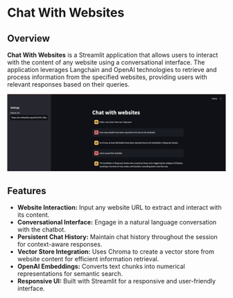 <!DOCTYPE html>
<html lang="en">
<head>
    <meta charset="UTF-8">
    <meta name="viewport" content="width=device-width, initial-scale=1.0">
</head>
<body>
    <h1>Chat With Websites</h1>
    <h2>Overview</h2>
    <p><strong>Chat With Websites</strong> is a Streamlit application that allows users to interact with the content of any website using a conversational interface. The application leverages Langchain and OpenAI technologies to retrieve and process information from the specified websites, providing users with relevant responses based on their queries.</p>

 <img src="docs/Project-ss.jpg" alt="Project screenshot">

 <h2>Features</h2>
    <ul>
        <li><strong>Website Interaction:</strong> Input any website URL to extract and interact with its content.</li>
        <li><strong>Conversational Interface:</strong> Engage in a natural language conversation with the chatbot.</li>
        <li><strong>Persistent Chat History:</strong> Maintain chat history throughout the session for context-aware responses.</li>
        <li><strong>Vector Store Integration:</strong> Uses Chroma to create a vector store from website content for efficient information retrieval.</li>
        <li><strong>OpenAI Embeddings:</strong> Converts text chunks into numerical representations for semantic search.</li>
        <li><strong>Responsive UI:</strong> Built with Streamlit for a responsive and user-friendly interface.</li>
    </ul>
</body>
</html>
